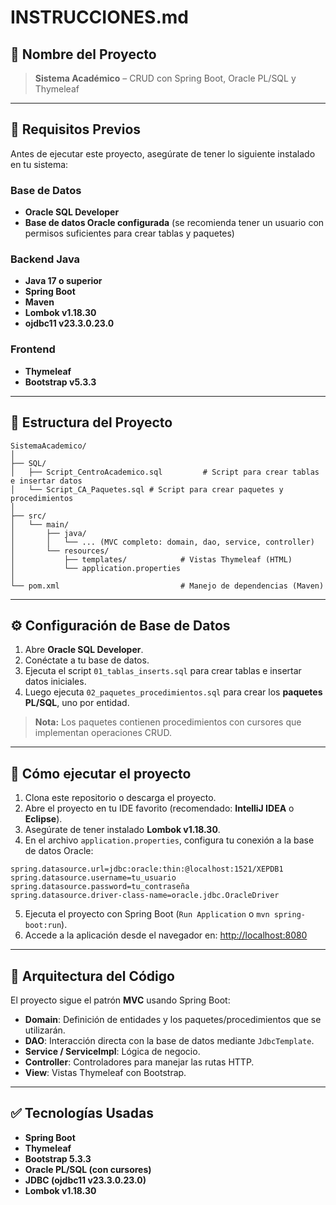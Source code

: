 
# INSTRUCCIONES.md

## 📌 Nombre del Proyecto
> **Sistema Académico** – CRUD con Spring Boot, Oracle PL/SQL y Thymeleaf

---

## 🧰 Requisitos Previos

Antes de ejecutar este proyecto, asegúrate de tener lo siguiente instalado en tu sistema:

### Base de Datos
- **Oracle SQL Developer**
- **Base de datos Oracle configurada** (se recomienda tener un usuario con permisos suficientes para crear tablas y paquetes)

### Backend Java
- **Java 17 o superior**
- **Spring Boot**
- **Maven**
- **Lombok v1.18.30**
- **ojdbc11 v23.3.0.23.0**

### Frontend
- **Thymeleaf**
- **Bootstrap v5.3.3**

---

## 📁 Estructura del Proyecto

```
SistemaAcademico/
│
├── SQL/
│   ├── Script_CentroAcademico.sql         # Script para crear tablas e insertar datos
│   └── Script_CA_Paquetes.sql # Script para crear paquetes y procedimientos
│
├── src/
│   └── main/
│       ├── java/
│       │   └── ... (MVC completo: domain, dao, service, controller)
│       └── resources/
│           ├── templates/            # Vistas Thymeleaf (HTML)
│           └── application.properties
│
└── pom.xml                           # Manejo de dependencias (Maven)
```

---

## ⚙️ Configuración de Base de Datos

1. Abre **Oracle SQL Developer**.
2. Conéctate a tu base de datos.
3. Ejecuta el script `01_tablas_inserts.sql` para crear tablas e insertar datos iniciales.
4. Luego ejecuta `02_paquetes_procedimientos.sql` para crear los **paquetes PL/SQL**, uno por entidad.

> **Nota:** Los paquetes contienen procedimientos con cursores que implementan operaciones CRUD.

---

## 🧪 Cómo ejecutar el proyecto

1. Clona este repositorio o descarga el proyecto.
2. Abre el proyecto en tu IDE favorito (recomendado: **IntelliJ IDEA** o **Eclipse**).
3. Asegúrate de tener instalado **Lombok v1.18.30**.
4. En el archivo `application.properties`, configura tu conexión a la base de datos Oracle:

```properties
spring.datasource.url=jdbc:oracle:thin:@localhost:1521/XEPDB1
spring.datasource.username=tu_usuario
spring.datasource.password=tu_contraseña
spring.datasource.driver-class-name=oracle.jdbc.OracleDriver
```

5. Ejecuta el proyecto con Spring Boot (`Run Application` o `mvn spring-boot:run`).
6. Accede a la aplicación desde el navegador en: [http://localhost:8080](http://localhost:8080)

---

## 🧱 Arquitectura del Código

El proyecto sigue el patrón **MVC** usando Spring Boot:

- **Domain**: Definición de entidades y los paquetes/procedimientos que se utilizarán.
- **DAO**: Interacción directa con la base de datos mediante `JdbcTemplate`.
- **Service / ServiceImpl**: Lógica de negocio.
- **Controller**: Controladores para manejar las rutas HTTP.
- **View**: Vistas Thymeleaf con Bootstrap.

---

## ✅ Tecnologías Usadas

- **Spring Boot**
- **Thymeleaf**
- **Bootstrap 5.3.3**
- **Oracle PL/SQL (con cursores)**
- **JDBC (ojdbc11 v23.3.0.23.0)**
- **Lombok v1.18.30**
